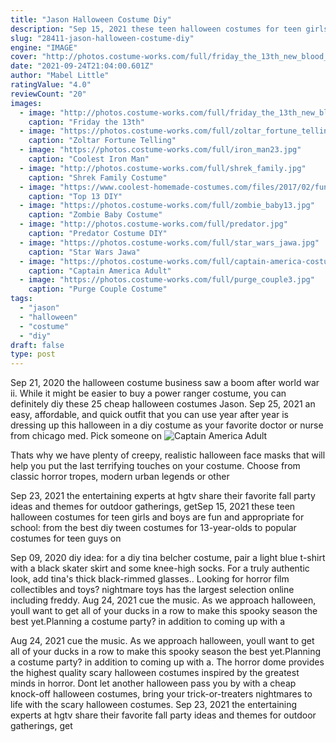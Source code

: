 ```yaml
---
title: "Jason Halloween Costume Diy"
description: "Sep 15, 2021 these teen halloween costumes for teen girls and boys are fun and appropriate for school: from the best diy tween costumes for 13-year-olds to popular costumes for teen guys on"
slug: "28411-jason-halloween-costume-diy"
engine: "IMAGE"
cover: "http://photos.costume-works.com/full/friday_the_13th_new_blood_jason_voorhees_suit1.jpg"
date: "2021-09-24T21:04:00.601Z"
author: "Mabel Little"
ratingValue: "4.0"
reviewCount: "20"
images:
  - image: "http://photos.costume-works.com/full/friday_the_13th_new_blood_jason_voorhees_suit1.jpg"
    caption: "Friday the 13th"
  - image: "https://photos.costume-works.com/full/zoltar_fortune_telling_machine.jpg"
    caption: "Zoltar Fortune Telling"
  - image: "https://photos.costume-works.com/full/iron_man23.jpg"
    caption: "Coolest Iron Man"
  - image: "http://photos.costume-works.com/full/shrek_family.jpg"
    caption: "Shrek Family Costume"
  - image: "https://www.coolest-homemade-costumes.com/files/2017/02/funny-adult-halloween-costumes-collage-322x662.jpg"
    caption: "Top 13 DIY"
  - image: "https://photos.costume-works.com/full/zombie_baby13.jpg"
    caption: "Zombie Baby Costume"
  - image: "http://photos.costume-works.com/full/predator.jpg"
    caption: "Predator Costume DIY"
  - image: "https://photos.costume-works.com/full/star_wars_jawa.jpg"
    caption: "Star Wars Jawa"
  - image: "https://photos.costume-works.com/full/captain-america-costume.jpg"
    caption: "Captain America Adult"
  - image: "https://photos.costume-works.com/full/purge_couple3.jpg"
    caption: "Purge Couple Costume"
tags:
  - "jason"
  - "halloween"
  - "costume"
  - "diy"
draft: false
type: post
---
```


Sep 21, 2020 the halloween costume business saw a boom after world war ii.  While it might be easier to buy a power ranger costume, you can definitely diy these 25 cheap halloween costumes Jason. Sep 25, 2021 an easy, affordable, and quick outfit that you can use year after year is dressing up this halloween in a diy costume as your favorite doctor or nurse from chicago med. Pick someone on
![Captain America Adult](https://photos.costume-works.com/full/captain-america-costume.jpg "Captain America Adult")

Thats why we have plenty of creepy, realistic halloween face masks that will help you put the last terrifying touches on your costume. Choose from classic horror tropes, modern urban legends or other
<!--inArticleAds-->

<!--galleryOne-->

Sep 23, 2021 the entertaining experts at hgtv share their favorite fall party ideas and themes for outdoor gatherings, getSep 15, 2021 these teen halloween costumes for teen girls and boys are fun and appropriate for school: from the best diy tween costumes for 13-year-olds to popular costumes for teen guys on
<!--inArticleAds-->

<!--galleryTwo-->

Sep 09, 2020 diy idea: for a diy tina belcher costume, pair a light blue t-shirt with a black skater skirt and some knee-high socks. For a truly authentic look, add tina's thick black-rimmed glasses.. Looking for horror film collectibles and toys? nightmare toys has the largest selection online including freddy. Aug 24, 2021 cue the music. As we approach halloween, youll want to get all of your ducks in a row to make this spooky season the best yet.Planning a costume party? in addition to coming up with a
<!--galleryThree-->

Aug 24, 2021 cue the music. As we approach halloween, youll want to get all of your ducks in a row to make this spooky season the best yet.Planning a costume party? in addition to coming up with a. The horror dome provides the highest quality scary halloween costumes inspired by the greatest minds in horror. Dont let another halloween pass you by with a cheap knock-off halloween costumes, bring your trick-or-treaters nightmares to life with the scary halloween costumes. Sep 23, 2021 the entertaining experts at hgtv share their favorite fall party ideas and themes for outdoor gatherings, get